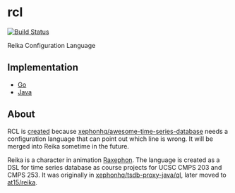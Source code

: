 # rcl

[![Build Status](https://travis-ci.org/reikalang/rcl.svg?branch=master)](https://travis-ci.org/reikalang/rcl)

Reika Configuration Language

## Implementation

- [Go](impl/rcl-go)
- [Java](impl/rcl-j)

## About

RCL is [created](https://github.com/at15/reika/issues/49) 
because [xephonhq/awesome-time-series-database](https://github.com/xephonhq/awesome-time-series-database) 
needs a configuration language that can point out which line is wrong. 
It will be merged into Reika sometime in the future.

Reika is a character in animation [Raxephon](https://en.wikipedia.org/wiki/RahXephon).
The language is created as a DSL for time series database as course projects for UCSC CMPS 203 and CMPS 253.
It was originally in [xephonhq/tsdb-proxy-java/ql](https://github.com/xephonhq/tsdb-proxy-java/tree/master/ql),
later moved to [at15/reika](https://github.com/at15/reika).
